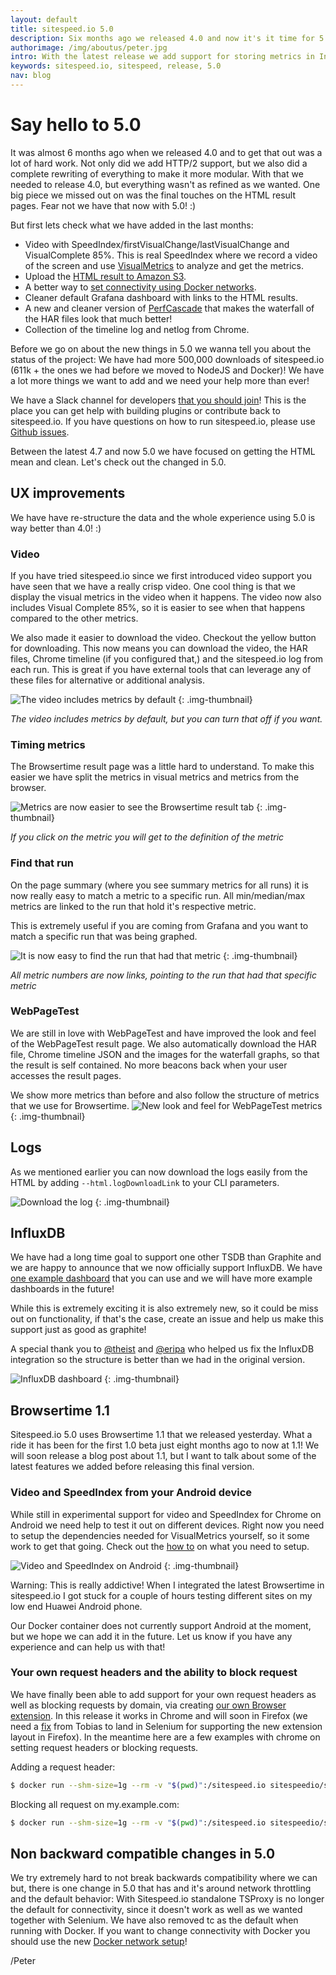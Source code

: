 ```yaml
---
layout: default
title: sitespeed.io 5.0
description: Six months ago we released 4.0 and now it's it time for 5.0!!
authorimage: /img/aboutus/peter.jpg
intro: With the latest release we add support for storing metrics in InfluxDB, add your own request headers, block requests by domain and a massive HTML update.
keywords: sitespeed.io, sitespeed, release, 5.0
nav: blog
---
```


# Say hello to 5.0
It was almost 6 months ago when we released 4.0 and to get that out was a lot of hard work. Not only did we add HTTP/2 support, but we also did a complete rewriting of everything to make it more modular. With that we needed to release 4.0, but everything wasn't as refined as we wanted. One big piece we missed out on was the final touches on the HTML result pages. Fear not we have that now with 5.0! :)

But first lets check what we have added in the last months:

 * Video with SpeedIndex/firstVisualChange/lastVisualChange and VisualComplete 85%. This is real SpeedIndex where we record a video of the screen and use [VisualMetrics](https://github.com/WPO-Foundation/visualmetrics/) to analyze and get the metrics.
 * Upload the [HTML result to Amazon S3](https://results.sitespeed.io/en.wikipedia.org/2017-04-10-06-00-04/pages/en.wikipedia.org/wiki/Barack_Obama/).
 * A better way to [set connectivity using Docker networks]({{site.baseurl}}/documentation/sitespeed.io/browsers/#change-connectivity).
 * Cleaner default Grafana dashboard with links to the HTML results.
 * A new and cleaner version of [PerfCascade](https://github.com/micmro/PerfCascade) that makes the waterfall of the HAR files look that much better!
 * Collection of the timeline log and netlog from Chrome.

Before we go on about the new things in 5.0 we wanna tell you about the status of the project:
We have had more 500,000 downloads of sitespeed.io (611k + the ones we had before we moved to NodeJS and Docker)! We have a lot more things we want to add and we need your help more than ever!

We have a Slack channel for developers [that you should join](https://sitespeedio.herokuapp.com/)! This is the place you can get help with building plugins or contribute back to sitespeed.io. If you have questions on how to run sitespeed.io, please use [Github issues](https://github.com/sitespeedio/sitespeed.io/issues/new).

Between the latest 4.7 and now 5.0 we have focused on getting the HTML mean and clean. Let's check out the changed in 5.0.

## UX improvements
We have have re-structure the data and the whole experience using 5.0 is way better than 4.0! :)

### Video

If you have tried sitespeed.io since we first introduced video support you have seen that we have a really crisp video. One cool thing is that we display the visual metrics in the video when it happens. The video now also includes Visual Complete 85%, so it is easier to see when that happens compared to the other metrics.

We also made it easier to download the video. Checkout the yellow button for downloading. This now means you can download the video, the HAR files, Chrome timeline (if you configured that,) and the sitespeed.io log from each run. This is great if you have external tools that can leverage any of these files for alternative or additional analysis.

![The video includes metrics by default]({{site.baseurl}}/img/video5.0.png)
{: .img-thumbnail}
<p class="image-info">
 <em class="small center">The video includes metrics by default, but you can turn that off if you want.</em>
</p>

### Timing metrics

The Browsertime result page was a little hard to understand. To make this easier we have split the metrics in visual metrics and metrics from the browser.

![Metrics are now easier to see the Browsertime result tab]({{site.baseurl}}/img/visualmetrics-browsertime.png)
{: .img-thumbnail}
<p class="image-info">
 <em class="small center">If you click on the metric you will get to the definition of the metric</em>
</p>


### Find that run
On the page summary (where you see summary metrics for all runs) it is now really easy to match a metric to a specific run. All min/median/max metrics are linked to the run that hold it's respective metric.

This is extremely useful if you are coming from Grafana and you want to match a specific run that was being graphed.

 ![It is now easy to find the run that had that metric]({{site.baseurl}}/img/findthatrun.png)
 {: .img-thumbnail}
 <p class="image-info">
  <em class="small center">All metric numbers are now links, pointing to the run that had that specific metric</em>
</p>

### WebPageTest
We are still in love with WebPageTest and have improved the look and feel of the WebPageTest result page. We also automatically download the HAR file, Chrome timeline JSON and the images for the waterfall graphs, so that the result is self contained. No more beacons back when your user accesses the result pages.

We show more metrics than before and also follow the structure of metrics that we use for Browsertime.
![New look and feel for WebPageTest metrics]({{site.baseurl}}/img/wpt-5.0.png)
{: .img-thumbnail}

## Logs
As we mentioned earlier you can now download the logs easily from the HTML by adding <code>--html.logDownloadLink</code> to your CLI parameters.

![Download the log]({{site.baseurl}}/img/download-log.png)
{: .img-thumbnail}

## InfluxDB

We have had a long time goal to support one other TSDB than Graphite and we are happy to announce that we now officially support InfluxDB. We have [one example dashboard](https://dashboard.sitespeed.io/dashboard/db/wip-influxdb?orgId=1) that you can use and we will have more example dashboards in the future!

While this is extremely exciting it is also extremely new, so it could be miss out on functionality, if that's the case, create an issue and help us make this support just as good as graphite!

A special thank you to [@theist](https://github.com/theist) and [@eripa](https://github.com/eripa) who helped us fix the InfluxDB integration so the structure is better than we had in the original version.

![InfluxDB dashboard]({{site.baseurl}}/img/influxdb-dashboard.png)
{: .img-thumbnail}

## Browsertime 1.1
Sitespeed.io 5.0 uses Browsertime 1.1 that we released yesterday. What a ride it has been for the first 1.0 beta just eight months ago to now at 1.1! We will soon release a blog post about 1.1, but I want to talk about some of the latest features we added before releasing this final version.

### Video and SpeedIndex from your Android device
While still in experimental support for video and SpeedIndex for Chrome on Android we need help to test it out on different devices. Right now you need to setup the dependencies needed for VisualMetrics yourself, so it some work to get that going. Check out the [how to](https://github.com/sitespeedio/browsertime#test-on-your-mobile-device) on what you need to setup.

![Video and SpeedIndex on Android]({{site.baseurl}}/img/barack-adnroid-video.gif)
{: .img-thumbnail}

Warning: This is really addictive! When I integrated the latest Browsertime in sitespeed.io I got stuck for a couple of hours testing different sites on my low end Huawei Android phone.

Our Docker container does not currently support Android at the moment, but we hope we can add it in the future. Let us know if you have any experience and can help us with that!

### Your own request headers and the ability to block request
We have finally been able to add support for your own request headers as well as blocking requests by domain, via creating [our own Browser extension](https://github.com/sitespeedio/browsertime-extension). In this release it works in Chrome and will soon in Firefox (we need a [fix](https://github.com/SeleniumHQ/selenium/pull/3846) from Tobias to land in Selenium for supporting the new extension layout in Firefox). In the meantime here are a few examples with chrome on setting request headers or blocking requests.

Adding a request header:

~~~bash
$ docker run --shm-size=1g --rm -v "$(pwd)":/sitespeed.io sitespeedio/sitespeed.io https://www.sitespeed.io/ -r Name:Value
~~~

Blocking all request on my.example.com:

~~~bash
$ docker run --shm-size=1g --rm -v "$(pwd)":/sitespeed.io sitespeedio/sitespeed.io https://www.sitespeed.io/ --block my.example.com
~~~

## Non backward compatible changes in 5.0
We try extremely hard to not break backwards compatibility where we can but, there is one change in 5.0 that has and it's around network throttling and the default behavior: With Sitespeed.io standalone TSProxy is no longer the default for connectivity, since it doesn't work as well as we wanted together with Selenium. We have also removed tc as the default when running with Docker. If you want to change connectivity with Docker you should use the new [Docker network setup](https://www.sitespeed.io/documentation/sitespeed.io/browsers/#change-connectivity)!


/Peter
